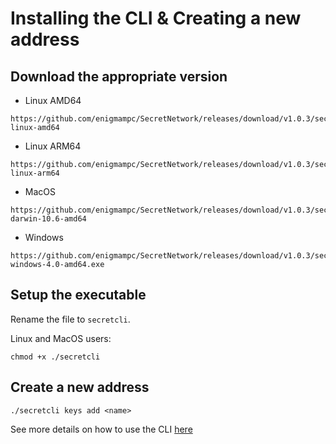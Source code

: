# Installing the CLI & Creating a new address

## Download the appropriate version

* Linux AMD64
```
https://github.com/enigmampc/SecretNetwork/releases/download/v1.0.3/secretcli-linux-amd64
```

* Linux ARM64
```
https://github.com/enigmampc/SecretNetwork/releases/download/v1.0.3/secretcli-linux-arm64
```

* MacOS
```
https://github.com/enigmampc/SecretNetwork/releases/download/v1.0.3/secretcli-darwin-10.6-amd64
```

* Windows
```
https://github.com/enigmampc/SecretNetwork/releases/download/v1.0.3/secretcli-windows-4.0-amd64.exe
```

## Setup the executable

Rename the file to `secretcli`.

Linux and MacOS users:
```
chmod +x ./secretcli
```


## Create a new address

```
./secretcli keys add <name>
```

See more details on how to use the CLI [here](https://github.com/enigmampc/SecretNetwork/blob/master/docs/secretcli.md)
